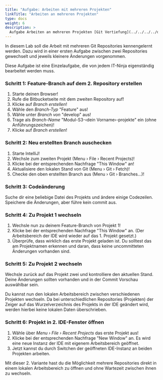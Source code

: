 ```yaml
---
title: "Aufgabe: Arbeiten mit mehreren Projekten"
linkTitle: "Arbeiten an mehreren Projekten"
type: docs
weight: 6
description: >
  Aufgabe Arbeiten an mehreren Projekten [Git Vertiefung](../../../../docs/git/vertiefung/parallel-processing)
---
```

In diesem Lab soll die Arbeit mit mehreren Git Repositories kennengelernt werden. Dazu wird in einer
ersten Aufgabe zwischen zwei Repositories gewechselt und jeweils kleinere Änderungen vorgenommen.

Diese Aufgabe ist eine Einzelaufgabe, die von jedem IT-Ninja eigenständig bearbeitet werden muss.

### Schritt 1: Feature-Branch auf dem 2. Repository erstellen
1. Starte deinen Browser!
2. Rufe die Bitbucketseite mit dem zweiten Repository auf!
3. Klicke auf *Branch erstellen*!
4. Wähle den *Branch-Typ* "Feature" aus!
5. Wähle unter *Branch von* "develop" aus!
6. Trage als *Branch-Name*  "Modul-S3-‹dein Vorname›-projekte" ein (ohne Anführungszeichen)!
7. Klicke auf *Branch erstellen*!

### Schritt 2: Neu erstellten Branch auschecken
1. Starte IntelliJ!
2. Wechsle zum zweiten Projekt (Menu › File › Recent Projects)!
3. Klicke bei der entsprechenden Nachfrage "This Window" an!
4. Aktualisiere den lokalen Stand von Git (Menu › Git › Fetch)!
5. Checke den oben erstellten Branch aus (Menu › Git › Branches...)!

### Schritt 3: Codeänderung
Suche dir eine beliebige Datei des Projekts und ändere einige Codezeilen. Speichere die Änderungen,
aber führe kein commit aus.

### Schritt 4: Zu Projekt 1 wechseln
1. Wechsle nun zu deinem Feature-Branch von Projekt 1!
2. Klicke bei der entsprechenden Nachfrage "This Window" an. (Der Arbeitsbereich der IDE wird wieder auf das 1. Projekt gesetzt.)
3. Überprüfe, dass wirklich das erste Projekt geladen ist. Du solltest das am Projektnamen erkennen
und daran, dass keine uncommitteten Änderungen vorhanden sind.

### Schritt 5: Zu Projekt 2 wechseln
Wechsle zurück auf das Projekt zwei und kontrolliere den aktuellen Stand. Deine Änderungen sollten
vorhanden und in der Commit Vorschau auswählbar sein.

Du kannst nun den lokalen Arbeitsbereich zwischen verschiedenen Projekten wechseln. Da bei unterschiedlichen
Repositories (Projekten) der Zeiger auf das Wurzelverzeichnis des Projekts in der IDE geändert wird,
werden hierbei keine lokalen Daten überschrieben.

### Schritt 6: Projekt in 2. IDE-Fenster öffnen
1. Wähle über *Menu › File › Recent Projects* das erste Projekt aus!
2. Klicke bei der entsprechenden Nachfrage "New Window" an. Es wird eine neue Instanz der IDE mit eigenem Arbeitsbereich geöffnet.
3. Jetzt kannst du durch Switchen der geöffneten IDE-Instanz an beiden Projekten arbeiten.

Mit dieser 2. Variante hast du die Möglichkeit mehrere Repositories direkt in einem lokalen Arbeitsbereich
zu öffnen und ohne Wartezeit zwischen ihnen zu wechseln.

